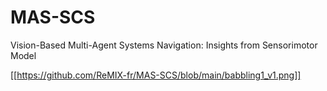 # MAS-SCS
Vision-Based Multi-Agent Systems Navigation: Insights from Sensorimotor Model

[[https://github.com/ReMIX-fr/MAS-SCS/blob/main/babbling1_v1.png]]
